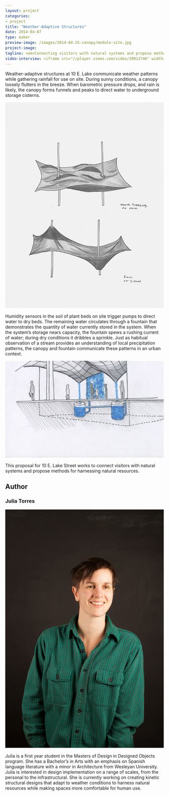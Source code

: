 ```yaml
---
layout: project
categories: 
- project
title: "Weather-Adaptive Structures"
date: 2014-04-07
type: maker
preview-image: /images/2014-04-25-canopy/module-site.jpg
project-image:
tagline: <em>Connecting visitors with natural systems and propose methods for harnessing natural resources.</em>
video-interview: <iframe src="//player.vimeo.com/video/39912748" width="500" height="281" frameborder="0" webkitallowfullscreen mozallowfullscreen allowfullscreen></iframe> <p class="col-md-10 col-md-offset-3"><a href="http://vimeo.com/39912748">SAIC AGC GFRY Studio mock-up test</a> from <a href="http://vimeo.com/user10322039">David Evancho</a> on <a href="https://vimeo.com">Vimeo</a>.</p>
---
```


<p class="col-md-8 col-md-offset-2"> Weather-adaptive structures at 10 E. Lake communicate weather patterns while gathering rainfall for use on site. During sunny conditions, a canopy loosely flutters in the breeze. When barometric pressure drops, and rain is likely, the canopy forms funnels and peaks to direct water to underground storage cisterns.</p>

<p class="col-md-10 col-md-offset-1"><img class="img-responsive img-thumbnail" src="/images/2014-04-25-canopy/module-sketch.jpg" alt="Module Sketch"/></p>


<p class="col-md-8 col-md-offset-2"> Humidity sensors in the soil of plant beds on site trigger pumps to direct water to dry beds. The remaining water circulates through a fountain that demonstrates the quantity of water currently stored in the system. When the system’s storage nears capacity, the fountain spews a rushing current of water; during dry conditions it dribbles a sprinkle. Just as habitual observation of a stream provides an understanding of local precipitation patterns, the canopy and fountain communicate these patterns in an urban context.</p>


<p class="col-md-10 col-md-offset-1"><img class="img-responsive img-thumbnail" src="/images/2014-04-25-canopy/module-rain.jpg" alt="Module Rain"/></p>


<p class="col-md-8 col-md-offset-2"> This proposal for 10 E. Lake Street works to connect visitors with natural systems and propose methods for harnessing natural resources. </p>

<h2 class="col-md-10 col-md-offset-2">Author</h2>
	
<h3 class="col-md-12 col-md-offset-2">Julia Torres</h3>

<p  class="col-md-2 pull-right"><img class="img-responsive img-rounded img-author" src="/images/2014-04-25-canopy/julia.jpg" alt="Julia"/></p>

<p class="col-md-7 col-md-offset-2">
	Julia is a first year student in the Masters of Design in Designed Objects program. She has a Bachelor’s in Arts with an emphasis on Spanish language literature with a minor in Architecture from Wesleyan University. Julia is interested in design implementation on a range of scales, from the personal to the infrastructural. She is currently working on creating kinetic structural designs that adapt to weather conditions to harness natural resources while making spaces more comfortable for human use.
</p>
